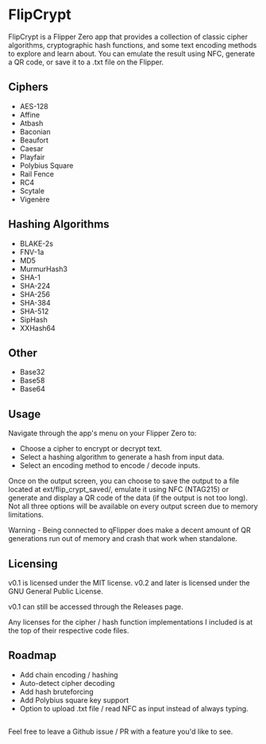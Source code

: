 # FlipCrypt

FlipCrypt is a Flipper Zero app that provides a collection of classic cipher algorithms, cryptographic hash functions, and some text encoding methods to explore and learn about. You can emulate the result using NFC, generate a QR code, or save it to a .txt file on the Flipper.

## Ciphers
- AES-128
- Affine
- Atbash
- Baconian
- Beaufort
- Caesar
- Playfair
- Polybius Square
- Rail Fence
- RC4
- Scytale
- Vigenère

## Hashing Algorithms
- BLAKE-2s
- FNV-1a
- MD5
- MurmurHash3
- SHA-1
- SHA-224
- SHA-256
- SHA-384
- SHA-512
- SipHash
- XXHash64

## Other
- Base32
- Base58
- Base64

## Usage
Navigate through the app's menu on your Flipper Zero to:
- Choose a cipher to encrypt or decrypt text.
- Select a hashing algorithm to generate a hash from input data.
- Select an encoding method to encode / decode inputs.

Once on the output screen, you can choose to save the output to a file located at ext/flip_crypt_saved/, emulate it using NFC (NTAG215) or generate and display a QR code of the data (if the output is not too long). Not all three options will be available on every output screen due to memory limitations.

Warning - Being connected to qFlipper does make a decent amount of QR generations run out of memory and crash that work when standalone.

## Licensing
v0.1 is licensed under the MIT license.
v0.2 and later is licensed under the GNU General Public License.

v0.1 can still be accessed through the Releases page.

Any licenses for the cipher / hash function implementations I included is at the top of their respective code files.

## Roadmap
- Add chain encoding / hashing
- Auto-detect cipher decoding
- Add hash bruteforcing
- Add Polybius square key support
- Option to upload .txt file / read NFC as input instead of always typing.

## 
Feel free to leave a Github issue / PR with a feature you'd like to see.
##
